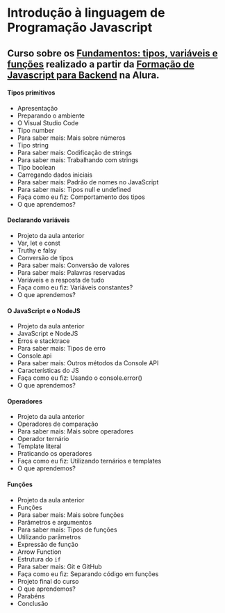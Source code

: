 # Introdução à linguagem de Programação Javascript
## Curso sobre os [Fundamentos: tipos, variáveis e funções](https://cursos.alura.com.br/course/fundamentos-javascript-tipos-variaveis-funcoes/) realizado a partir da [Formação de Javascript para Backend](https://cursos.alura.com.br/formacao-js-backend) na Alura.    


#### Tipos primitivos
  - Apresentação
  - Preparando o ambiente
  - O Visual Studio Code
  - Tipo number
  - Para saber mais: Mais sobre números
  - Tipo string
  - Para saber mais: Codificação de strings
  - Para saber mais: Trabalhando com strings
  - Tipo boolean
  - Carregando dados iniciais
  - Para saber mais: Padrão de nomes no JavaScript
  - Para saber mais: Tipos null e undefined
  - Faça como eu fiz: Comportamento dos tipos
  - O que aprendemos?

#### Declarando variáveis
  - Projeto da aula anterior
  - Var, let e const
  - Truthy e falsy
  - Conversão de tipos
  - Para saber mais: Conversão de valores
  - Para saber mais: Palavras reservadas
  - Variáveis e a resposta de tudo
  - Faça como eu fiz: Variáveis constantes?
  - O que aprendemos?

#### O JavaScript e o NodeJS
  - Projeto da aula anterior
  - JavaScript e NodeJS
  - Erros e stacktrace
  - Para saber mais: Tipos de erro
  - Console.api
  - Para saber mais: Outros métodos da Console API
  - Características do JS
  - Faça como eu fiz: Usando o console.error()
  - O que aprendemos?

#### Operadores
  - Projeto da aula anterior
  - Operadores de comparação
  - Para saber mais: Mais sobre operadores
  - Operador ternário
  - Template literal
  - Praticando os operadores
  - Faça como eu fiz: Utilizando ternários e templates
  - O que aprendemos?

#### Funções
  - Projeto da aula anterior
  - Funções
  - Para saber mais: Mais sobre funções
  - Parâmetros e argumentos
  - Para saber mais: Tipos de funções
  - Utilizando parâmetros
  - Expressão de função
  - Arrow Function
  - Estrutura do `if`
  - Para saber mais: Git e GitHub
  - Faça como eu fiz: Separando código em funções
  - Projeto final do curso
  - O que aprendemos?
  - Parabéns
  - Conclusão
